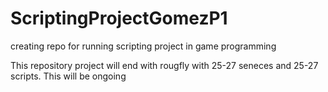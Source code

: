 # ScriptingProjectGomezP1
creating repo for running scripting project in game programming

This repository project will end with rougfly with 25-27 seneces and 25-27 scripts. This will be ongoing
